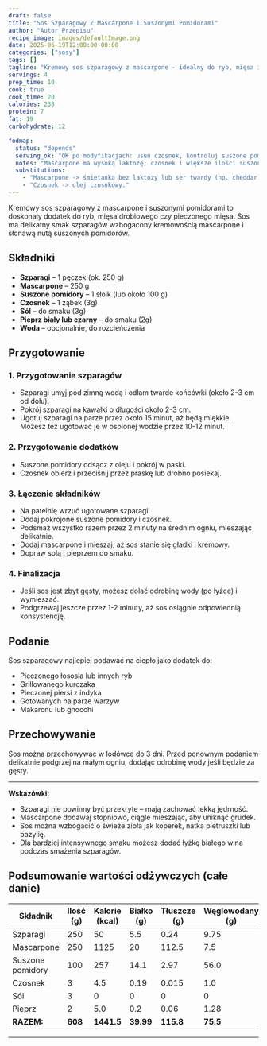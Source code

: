 ```yaml
---
draft: false
title: "Sos Szparagowy Z Mascarpone I Suszonymi Pomidorami"
author: "Autor Przepisu"
recipe_image: images/defaultImage.png
date: 2025-06-19T12:00:00-00:00
categories: ["sosy"]
tags: []
tagline: "Kremowy sos szparagowy z mascarpone - idealny do ryb, mięsa i warzyw!"
servings: 4
prep_time: 10
cook: true
cook_time: 20
calories: 238
protein: 7
fat: 19
carbohydrate: 12

fodmap:
  status: "depends"
  serving_ok: "OK po modyfikacjach: usuń czosnek, kontroluj suszone pomidory (≤10–12 g/os.)"
  notes: "Mascarpone ma wysoką laktozę; czosnek i większe ilości suszonych pomidorów zwiększają FODMAP."
  substitutions:
    - "Mascarpone -> śmietanka bez laktozy lub ser twardy (np. cheddar) rozpuszczony w sosie."
    - "Czosnek -> olej czosnkowy."
---
```


Kremowy sos szparagowy z mascarpone i suszonymi pomidorami to doskonały dodatek do ryb, mięsa drobiowego czy pieczonego mięsa. Sos ma delikatny smak szparagów wzbogacony kremowością mascarpone i słonawą nutą suszonych pomidorów.

## Składniki

- **Szparagi** – 1 pęczek (ok. 250 g)
- **Mascarpone** – 250 g
- **Suszone pomidory** – 1 słoik (lub około 100 g)
- **Czosnek** – 1 ząbek (3g)
- **Sól** – do smaku (3g)
- **Pieprz biały lub czarny** – do smaku (2g)
- **Woda** – opcjonalnie, do rozcieńczenia

## Przygotowanie

### 1. Przygotowanie szparagów
- Szparagi umyj pod zimną wodą i odłam twarde końcówki (około 2-3 cm od dołu).
- Pokrój szparagi na kawałki o długości około 2-3 cm.
- Ugotuj szparagi na parze przez około 15 minut, aż będą miękkie. Możesz też ugotować je w osolonej wodzie przez 10-12 minut.

### 2. Przygotowanie dodatków
- Suszone pomidory odsącz z oleju i pokrój w paski.
- Czosnek obierz i przeciśnij przez praskę lub drobno posiekaj.

### 3. Łączenie składników
- Na patelnię wrzuć ugotowane szparagi.
- Dodaj pokrojone suszone pomidory i czosnek.
- Podsmaż wszystko razem przez 2 minuty na średnim ogniu, mieszając delikatnie.
- Dodaj mascarpone i mieszaj, aż sos stanie się gładki i kremowy.
- Dopraw solą i pieprzem do smaku.

### 4. Finalizacja
- Jeśli sos jest zbyt gęsty, możesz dolać odrobinę wody (po łyżce) i wymieszać.
- Podgrzewaj jeszcze przez 1-2 minuty, aż sos osiągnie odpowiednią konsystencję.

## Podanie

Sos szparagowy najlepiej podawać na ciepło jako dodatek do:
- Pieczonego łososia lub innych ryb
- Grillowanego kurczaka
- Pieczonej piersi z indyka
- Gotowanych na parze warzyw
- Makaronu lub gnocchi

## Przechowywanie

Sos można przechowywać w lodówce do 3 dni. Przed ponownym podaniem delikatnie podgrzej na małym ogniu, dodając odrobinę wody jeśli będzie za gęsty.

---

**Wskazówki:**
- Szparagi nie powinny być przekryte – mają zachować lekką jędrność.
- Mascarpone dodawaj stopniowo, ciągle mieszając, aby uniknąć grudek.
- Sos można wzbogacić o świeże zioła jak koperek, natka pietruszki lub bazylię.
- Dla bardziej intensywnego smaku możesz dodać łyżkę białego wina podczas smażenia szparagów.

## Podsumowanie wartości odżywczych (całe danie)

| Składnik         | Ilość (g) | Kalorie (kcal) | Białko (g) | Tłuszcze (g) | Węglowodany (g) |
|------------------|-----------|---------------|------------|--------------|-----------------|
| Szparagi         | 250       | 50            | 5.5        | 0.24         | 9.75            |
| Mascarpone       | 250       | 1125          | 20         | 112.5        | 7.5             |
| Suszone pomidory | 100       | 257           | 14.1       | 2.97         | 56.0            |
| Czosnek          | 3         | 4.5           | 0.19       | 0.015        | 1.0             |
| Sól              | 3         | 0             | 0          | 0            | 0               |
| Pieprz           | 2         | 5.0           | 0.2        | 0.06         | 1.28            |
| **RAZEM:**       | **608**   | **1441.5**    | **39.99**  | **115.8**    | **75.5**        |

---

